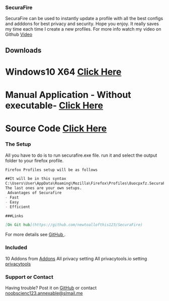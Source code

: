 ### SecuraFire 

SecuraFire can be used to instantly update a profile with all the best configs and adddons for best privacy and security. Hope you enjoy. It really saves my time each time I create a new profiles. For more info watch my video on Github [Video]()

## Downloads 
  # Windows10 X64 [Click Here](https://github.com/newtoallofthis123/SecuraFire/releases/download/v0.1-official/securafire.exe)
  # Manual Application - Without executable- [Click Here](https://github.com/newtoallofthis123/SecuraFire/releases/download/v0.1-official/securafire.zip)
  # Source Code [Click Here](https://github.com/newtoallofthis123/SecuraFire/archive/v0.1-official.zip)

### The Setup

All you have to do is to run securafire.exe file.
run it and select the output folder to your firefox profile. 
```markdown
Firefox Profiles setup will be as follows

##It will be in this syntax
C:\Users\User\AppData\Roaming\Mozilla\Firefox\Profiles\8uocpxfz.SecuraFirefox
The last ones are your own setups.
 Advantages of Securafire
- Fast
- Easy
- Efficient

###Links

[On Git hub](https://github.com/newtoallofthis123/SecuraFire) 
```

For more details see [GitHub ](https://github.com/newtoallofthis123/SecuraFire).

### Included
10 Addons from [Addons](https://addons.mozilla.org)
All privacy setting
All privacytools.io setting [privacytools](privacytools.io)
### Support or Contact

Having trouble? Post it on [GitHub](https://github.com/newtoallofthis123/SecuraFire)
or contact noobscienc123.annexable@slmail.me 
